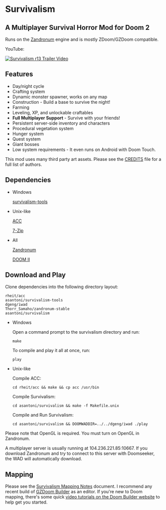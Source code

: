 # Survivalism
## A Multiplayer Survival Horror Mod for Doom 2
Runs on the [Zandronum](http://www.zandronum.com) engine and is mostly ZDoom/GZDoom compatible.


YouTube:

[![Survivalism r13 Trailer Video](http://img.youtube.com/vi/ZM7FsSJpVac/0.jpg)](http://www.youtube.com/watch?v=ZM7FsSJpVac)

## Features

- Day/night cycle
- Crafting system
- Dynamic monster spawner, works on any map
- Construction - Build a base to survive the night!
- Farming
- Leveling, XP, and unlockable craftables
- **Full Multiplayer Support** - Survive with your friends!
- Persistent server-side inventory and characters
- Procedural vegetation system
- Hunger system
- Quest system
- Giant bosses
- Low system requirements - It even runs on Android with Doom Touch.

This mod uses many third party art assets. Please see the [CREDITS](src/CREDITS) file for a full list of authors.

## Dependencies

- Windows

  [survivalism-tools](https://www.github.com/asantoni/survivalism-tools)

- Unix-like

  [ACC](http://www.github.com/rheit/acc)

  [7-Zip](http://www.7-zip.org)

- All

  [Zandronum](https://bitbucket.org/Torr_Samaho/zandronum-stable)

  [DOOM II](https://github.com/dgeng/iwad)


## Download and Play

Clone dependencies into the following directory layout:
```
rheit/acc
asantoni/survivalism-tools
dgeng/iwad
Thorr_Samaho/zandronum-stable
asantoni/survivalism
```

- Windows

  Open a command prompt to the survivalism directory and run:

  `make`

  To compile and play it all at once, run:

  `play`

- Unix-like

  Compile ACC:

  `cd rheit/acc && make && cp acc /usr/bin`

  Compile Survivalism:

  `cd asantoni/survivalism && make -f Makefile.unix`

  Compile and Run Survivalism:

  `cd asantoni/survivalism && DOOMWADDIR=../../dgeng/iwad ./play`

Please note that OpenGL is required. You must turn on OpenGL in Zandronum.

A multiplayer server is usually running at 104.236.221.85:10667. If you download Zandronum and try to connect to this server with Doomseeker, the WAD will automatically download.

## Mapping

Please see the [Survivalism Mapping Notes](Surivalism%20Mapping%20Notes.txt) document. I recommend any recent build of [GZDoom Builder](http://devbuilds.drdteam.org/doombuilder2-gzdb/) as an editor. If you're new to Doom mapping, there's some quick [video tutorials on the Doom Builder website](http://doombuilder.com/index.php?p=tutorials) to help get you started.
